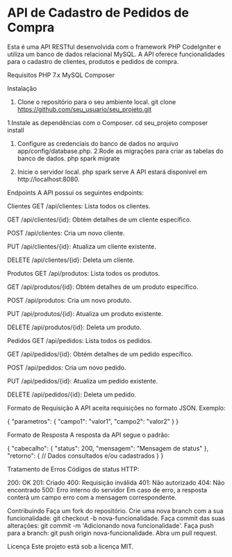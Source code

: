 # API de Cadastro de Pedidos de Compra

Esta é uma API RESTful desenvolvida com o framework PHP CodeIgniter e utiliza um banco de dados relacional MySQL. A API oferece funcionalidades para o cadastro de clientes, produtos e pedidos de compra.

Requisitos
PHP 7.x
MySQL
Composer

Instalação
1. Clone o repositório para o seu ambiente local.
git clone https://github.com/seu_usuario/seu_projeto.git

1.Instale as dependências com o Composer.
cd seu_projeto
composer install

1. Configure as credenciais do banco de dados no arquivo app/config/database.php.
2.Rode as migrações para criar as tabelas do banco de dados.
php spark migrate

1. Inicie o servidor local.
php spark serve
A API estará disponível em http://localhost:8080.

Endpoints
A API possui os seguintes endpoints:

Clientes
GET /api/clientes: Lista todos os clientes.

GET /api/clientes/{id}: Obtém detalhes de um cliente específico.

POST /api/clientes: Cria um novo cliente.

PUT /api/clientes/{id}: Atualiza um cliente existente.

DELETE /api/clientes/{id}: Deleta um cliente.

Produtos
GET /api/produtos: Lista todos os produtos.

GET /api/produtos/{id}: Obtém detalhes de um produto específico.

POST /api/produtos: Cria um novo produto.

PUT /api/produtos/{id}: Atualiza um produto existente.

DELETE /api/produtos/{id}: Deleta um produto.

Pedidos
GET /api/pedidos: Lista todos os pedidos.

GET /api/pedidos/{id}: Obtém detalhes de um pedido específico.

POST /api/pedidos: Cria um novo pedido.

PUT /api/pedidos/{id}: Atualiza um pedido existente.

DELETE /api/pedidos/{id}: Deleta um pedido.

Formato de Requisição
A API aceita requisições no formato JSON. Exemplo:


{
    "parametros": {
        "campo1": "valor1",
        "campo2": "valor2"
    }
}

Formato de Resposta
A resposta da API segue o padrão:

{ 
  "cabecalho": { 
    "status": 200,
    "mensagem": "Mensagem de status"
  }, 
  "retorno": { 
    // Dados consultados e/ou cadastrados
  } 
}

Tratamento de Erros
Códigos de status HTTP:

200: OK
201: Criado
400: Requisição inválida
401: Não autorizado
404: Não encontrado
500: Erro interno do servidor
Em caso de erro, a resposta conterá um campo erro com a mensagem correspondente.

Contribuindo
Faça um fork do repositório.
Crie uma nova branch com a sua funcionalidade: git checkout -b nova-funcionalidade.
Faça commit das suas alterações: git commit -m 'Adicionando nova funcionalidade'.
Faça push para a branch: git push origin nova-funcionalidade.
Abra um pull request.

Licença
Este projeto está sob a licença MIT.


